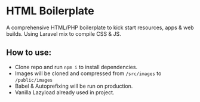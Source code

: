 # HTML Boilerplate
A comprehensive HTML/PHP boilerplate to kick start resources, apps & web builds. Using Laravel mix to compile CSS & JS.

## How to use:
- Clone repo and run ```npm i``` to install dependencies.
- Images will be cloned and compressed from ```/src/images``` to ```/public/images```
- Babel & Autoprefixing will be run on production.
- Vanilla Lazyload already used in project.
